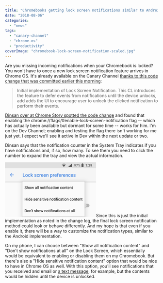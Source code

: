 ```yaml
---
title: "Chromebooks getting lock screen notifications similar to Android"
date: "2018-08-06"
categories: 
  - "news"
tags: 
  - "canary-channel"
  - "chrome-os"
  - "productivity"
coverImage: "chromebook-lock-screen-notification-scaled.jpg"
---
```


Are you missing incoming notifications when your Chromebook is locked? You won't have to once a new lock screen notification feature arrives in Chrome OS. It's already available on the Canary Channel [thanks to this code change that was committed earlier this morning](https://chromium-review.googlesource.com/c/chromium/src/+/1161715):

> Initial implementation of Lock Screen Notification. This CL introduces the feature to defer events from notifications until the device unlocks, add adds the UI to encourage user to unlock the clicked notification to perform their events.

[Dinsan over at Chrome Story spotted the code change](https://www.chromestory.com/2018/08/chromebook-lock-screen-notifications/) and found that enabling the chrome://flags/#enable-lock-screen-notification flag -- which has actually been available but dormant for some time -- works for him. I'm on the Dev Channel; enabling and testing the flag there isn't working for me just yet. I expect we'll see it active in Dev within the next update or two.

Dinsan says that the notification counter in the System Tray indicates if you have notifications and, if so, how many. To see them you need to click the number to expand the tray and view the actual information.

[![](images/Lock-screen-notifications-android-300x181.png)](https://www.aboutchromebooks.com/news/chromebooks-lock-screen-notifications-similar-to-android/attachment/lock-screen-notifications-android/)Since this is just the initial implementation as noted in the change log, the final lock screen notification method could look or behave differently. And my hope is that even if you enable it, there will be a way to customize the notification types, similar to the Android implementation.

On my phone, I can choose between "Show all notification content" and "Don't show notifications at all" on the Lock Screen, which essentially would be equivalent to enabling or disabling them on my Chromebook. But there's also a "Hide sensitive notification content" option that would be nice to have in Chrome OS as well. With this option, you'll see notifications that you received and email or [a text message](https://www.aboutchromebooks.com/news/android-messages-for-web-works-great-on-a-chromebook/), for example, but the contents would be hidden until the device is unlocked.
